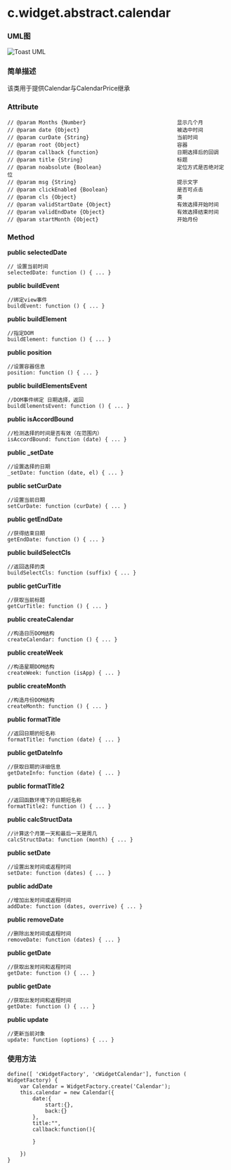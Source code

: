 # c.widget.abstract.calendar


### UML图
![Toast UML](../raw/H5V2.2S6/doc/img/c.widget.abstract.calendar.png)

### 简单描述
该类用于提供Calendar与CalendarPrice继承

### Attribute

    // @param Months {Number}                             显示几个月
    // @param date {Object}                               被选中时间
    // @param curDate {String}                            当前时间
    // @param root {Object}                               容器
    // @param callback {function}                         日期选择后的回调
    // @param title {String}                              标题
    // @param noabsolute {Boolean}                        定位方式是否绝对定位
    // @param msg {String}                                提示文字
    // @param clickEnabled {Boolean}                      是否可点击
    // @param cls {Object}                                类
    // @param validStartDate {Object}                     有效选择开始时间
    // @param validEndDate {Object}                       有效选择结束时间
    // @param startMonth {Object}                         开始月份

### Method


**public selectedDate**

    // 设置当前时间
    selectedDate: function () { ... }

**public buildEvent**

    //绑定view事件
    buildEvent: function () { ... }

**public buildElement**

    //指定DOM
    buildElement: function () { ... }

**public position**

    //设置容器信息
    position: function () { ... }

**public buildElementsEvent**

    //DOM事件绑定 日期选择，返回
    buildElementsEvent: function () { ... }

**public isAccordBound**

    //检测选择的时间是否有效（在范围内）
    isAccordBound: function (date) { ... }

**public _setDate**

    //设置选择的日期
    _setDate: function (date, el) { ... }

**public setCurDate**

    //设置当前日期
    setCurDate: function (curDate) { ... }

**public getEndDate**

    //获得结束日期
    getEndDate: function () { ... }

**public buildSelectCls**

    //返回选择的类
    buildSelectCls: function (suffix) { ... }

**public getCurTitle**

    //获取当前标题
    getCurTitle: function () { ... }

**public createCalendar**

    //构造日历DOM结构
    createCalendar: function () { ... }

**public createWeek**

    //构造星期DOM结构
    createWeek: function (isApp) { ... }

**public createMonth**

    //构造月份DOM结构
    createMonth: function () { ... }

**public formatTitle**

    //返回日期的短名称
    formatTitle: function (date) { ... }

**public getDateInfo**

    //获取日期的详细信息
    getDateInfo: function (date) { ... }

**public formatTitle2**

    //返回函数环境下的日期短名称
    formatTitle2: function () { ... }

**public calcStructData**

    //计算这个月第一天和最后一天是周几
    calcStructData: function (month) { ... }

**public setDate**

    //设置出发时间或返程时间
    setDate: function (dates) { ... }

**public addDate**

    //增加出发时间或返程时间
    addDate: function (dates, overrive) { ... }

**public removeDate**

    //删除出发时间或返程时间
    removeDate: function (dates) { ... }

**public getDate**

    //获取出发时间和返程时间
    getDate: function () { ... }

**public getDate**

    //获取出发时间和返程时间
    getDate: function () { ... }


**public update**

    //更新当前对象
    update: function (options) { ... }


### 使用方法

    define([ 'cWidgetFactory', 'cWidgetCalendar'], function ( WidgetFactory) {
        var Calendar = WidgetFactory.create('Calendar');
        this.calendar = new Calendar({
            date:{
                start:{},
                back:{}
            },
            title:"",
            callback:function(){

            }

        })
    }

